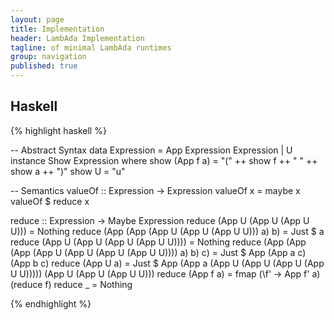 ```yaml
---
layout: page
title: Implementation
header: LambAda Implementation
tagline: of minimal LambAda runtimes
group: navigation
published: true
---
```


## Haskell
{% highlight haskell %}

-- Abstract Syntax
data Expression = App Expression Expression | U
instance Show Expression where
  show (App f a)   = "(" ++ show f ++ " " ++ show a ++ ")"
  show U           = "u"

-- Semantics
valueOf :: Expression -> Expression
valueOf x = maybe x valueOf $ reduce x

reduce :: Expression -> Maybe Expression
reduce (App U (App U (App U U)))                                 = Nothing
reduce (App (App (App U (App U (App U U))) a) b)                 = Just $ a
reduce (App U (App U (App U (App U U))))                         = Nothing
reduce (App (App (App (App U (App U (App U (App U U)))) a) b) c) = Just $ App (App a c) (App b c)
reduce (App U a)                                                 = Just $ App (App a (App U (App U (App U (App U U))))) (App U (App U (App U U)))
reduce (App f a)                                                 = fmap (\f' -> App f' a) (reduce f)
reduce _                                                         = Nothing

{% endhighlight %}
